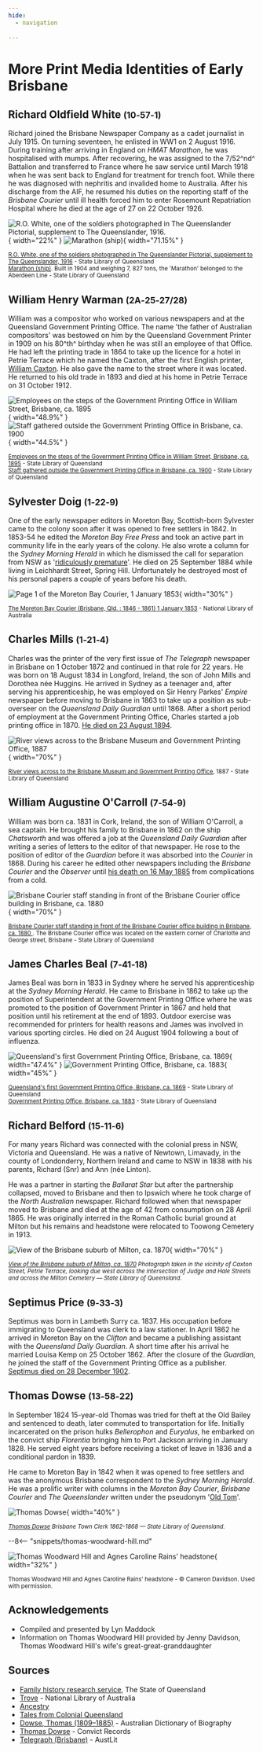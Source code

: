 ```yaml
---
hide:
  - navigation
  
---
```


# More Print Media Identities of Early Brisbane  


## Richard Oldfield White <small>(10‑57‑1)</small>

Richard joined the Brisbane Newspaper Company as a cadet journalist in July 1915. On turning seventeen, he enlisted in WW1 on 2 August 1916. During training after arriving in England on *HMAT Marathon*, he was hospitalised with mumps. After recovering, he was assigned to the 7/52^nd^ Battalion and transferred to France where he saw service until March 1918 when he was sent back to England for treatment for trench foot. While there he was diagnosed with nephritis and invalided home to Australia. After his discharge from the AIF, he resumed his duties on the reporting staff of the *Brisbane Courier* until ill health forced him to enter Rosemount Repatriation Hospital where he died at the age of 27 on 22 October 1926.

![R.O. White, one of the soldiers photographed in The Queenslander Pictorial, supplement to The Queenslander, 1916.](../assets/richard-oldfield-white.jpg){ width="22%" }  ![Marathon (ship)](../assets/marathon-ship.jpg){ width="71.15%" }

<small>[R.O. White, one of the soldiers photographed in The Queenslander Pictorial, supplement to The Queenslander, 1916](http://onesearch.slq.qld.gov.au/permalink/f/1upgmng/slq_digitool1001932) - State Library of Queensland</small> <br>
<small>[Marathon (ship)](http://onesearch.slq.qld.gov.au/permalink/f/1upgmng/slq_alma21218385960002061). Built in 1904 and weighing 7, 827 tons, the 'Marathon' belonged to the Aberdeen Line - State Library of Queensland</small>


## William Henry Warman <small>(2A‑25‑27/28)</small>

William was a compositor who worked on various newspapers and at the Queensland Government Printing Office. The name 'the father of Australian compositors' was bestowed on him by the Queensland Government Printer in 1909 on his 80^th^ birthday when he was still an employee of that Office. He had left the printing trade in 1864 to take up the licence for a hotel in Petrie Terrace which he named the Caxton, after the first English printer, [William Caxton](https://en.wikipedia.org/wiki/William_Caxton). He also gave the name to the street where it was located. He returned to his old trade in 1893 and died at his home in Petrie Terrace on 31 October 1912.

![Employees on the steps of the Government Printing Office in William Street, Brisbane, ca. 1895](../assets/queensland-government-printing-office-employees-1895.jpg){ width="48.9%" }  ![Staff gathered outside the Government Printing Office in Brisbane, ca. 1900](../assets/queensland-government-printing-office-employees-1900.jpg){ width="44.5%" }

<small>[Employees on the steps of the Government Printing Office in William Street, Brisbane, ca. 1895](http://onesearch.slq.qld.gov.au/permalink/f/1upgmng/slq_alma21218936910002061) - State Library of Queensland</small> <br>
<small>[Staff gathered outside the Government Printing Office in Brisbane, ca. 1900](http://onesearch.slq.qld.gov.au/permalink/f/1oppkg1/slq_alma21218936760002061) - State Library of Queensland</small> 



## Sylvester Doig <small>(1‑22‑9)</small>

One of the early newspaper editors in Moreton Bay, Scottish-born Sylvester came to the colony soon after it was opened to free settlers in 1842. In 1853-54 he edited the *Moreton Bay Free Press* and took an active part in community life in the early years of the colony. He also wrote a column for the *Sydney Morning Herald* in which he dismissed the call for separation from NSW as '[ridiculously premature](https://trove.nla.gov.au/newspaper/article/12952567?searchTerm=%22ridiculously%20premature%22)'. He died on 25 September 1884 while living in Leichhardt Street, Spring Hill. Unfortunately he destroyed most of his personal papers a couple of years before his death.

![Page 1 of the Moreton Bay Courier, 1 January 1853](../assets/moreton-bay-courier-1853.png){ width="30%" }

<small>[The Moreton Bay Courier (Brisbane, Qld. : 1846 - 1861) 1 January 1853](http://nla.gov.au/nla.news-page542214) - National Library of Australia</small>

## Charles Mills <small>(1‑21‑4)</small>

Charles was the printer of the very first issue of *The Telegraph* newspaper in Brisbane on 1 October 1872 and continued in that role for 22 years. He was born on 18 August 1834 in Longford, Ireland, the son of John Mills and Dorothea née Huggins. He arrived in Sydney as a teenager and, after serving his apprenticeship, he was employed on Sir Henry Parkes' *Empire* newspaper before moving to Brisbane in 1863 to take up a position as sub-overseer on the *Queensland Daily Guardian* until 1868. After a short period of employment at the Government Printing Office, Charles started a job printing office in 1870. [He died on 23 August 1894](https://trove.nla.gov.au/newspaper/article/20719727).

![River views across to the Brisbane Museum and Government Printing Office, 1887](../assets/queensland-government-printing-office-1887.jpg){ width="70%" }

<small>[River views across to the Brisbane Museum and Government Printing Office](http://onesearch.slq.qld.gov.au/permalink/f/1upgmng/slq_alma21272136670002061), 1887 - State Library of Queensland</small>

## William Augustine O'Carroll <small>(7‑54‑9)</small>

William was born ca. 1831 in Cork, Ireland, the son of William O'Carroll, a sea captain. He brought his family to Brisbane in 1862 on the ship *Chatsworth* and was offered a job at the *Queensland Daily Guardian* after writing a series of letters to the editor of that newspaper. He rose to the position of editor of the *Guardian* before it was absorbed into the *Courier* in 1868. During his career he edited other newspapers including the *Brisbane Courier* and the *Observer* until [his death on 16 May 1885](https://trove.nla.gov.au/newspaper/article/83676398) from complications from a cold.

![Brisbane Courier staff standing in front of the Brisbane Courier office building in Brisbane, ca. 1880
](../assets/brisbane-courier-staff-1880.jpg){ width="70%" }

<small>[Brisbane Courier staff standing in front of the Brisbane Courier office building in Brisbane, ca. 1880
](http://onesearch.slq.qld.gov.au/permalink/f/1upgmng/slq_alma21270221690002061). The Brisbane Courier office was located on the eastern corner of Charlotte and George street, Brisbane - State Library of Queensland</small>

## James Charles Beal <small>(7‑41‑18)</small>

James Beal was born in 1833 in Sydney where he served his apprenticeship at the *Sydney Morning Herald*. He came to Brisbane in 1862 to take up the position of Superintendent at the Government Printing Office where he was promoted to the position of Government Printer in 1867 and held that position until his retirement at the end of 1893. Outdoor exercise was recommended for printers for health reasons and James was involved in various sporting circles. He died on 24 August 1904 following a bout of influenza.

![Queensland's first Government Printing Office, Brisbane, ca. 1869](../assets/queensland-government-printing-office-1869.jpg){ width="47.4%" }
![Government Printing Office, Brisbane, ca. 1883](../assets/queensland-government-printing-office-sketch-1883.jpg){ width="45%" }

<small>[Queensland's first Government Printing Office, Brisbane, ca. 1869](http://onesearch.slq.qld.gov.au/permalink/f/1upgmng/slq_alma21218169560002061) - State Library of Queensland</small> <br>
<small>[Government Printing Office, Brisbane, ca. 1883](http://onesearch.slq.qld.gov.au/permalink/f/1upgmng/slq_alma21271316800002061) - State Library of Queensland</small>

## Richard Belford <small>(15‑11‑6)</small>

For many years Richard was connected with the colonial press in NSW, Victoria and Queensland. He was a native of Newtown, Limavady, in the county of Londonderry, Northern Ireland and came to NSW in 1838 with his parents, Richard (Snr) and Ann (née Linton). 

He was a partner in starting the *Ballarat Star* but after the partnership collapsed, moved to Brisbane and then to Ipswich where he took charge of the *North Australian* newspaper. Richard followed when that newspaper moved to Brisbane and died at the age of 42 from consumption on 28 April 1865. He was originally interred in the Roman Catholic burial ground at Milton but his remains and headstone were relocated to Toowong Cemetery in 1913.

![View of the Brisbane suburb of Milton, ca. 1870](../assets/milton-cemetery-1870.jpg){ width="70%" }

*<small>[View of the Brisbane suburb of Milton, ca. 1870](http://onesearch.slq.qld.gov.au/permalink/f/1upgmng/slq_alma21219311070002061) Photograph taken in the vicinity of Caxton Street, Petrie Terrace, looking due west across the intersection of Judge and Hale Streets and across the Milton Cemetery — State Library of Queensland.</small>*

## Septimus Price <small>(9‑33‑3)</small>

Septimus was born in Lambeth Surry ca. 1837. His occupation before immigrating to Queensland was clerk to a law stationer. In April 1862 he arrived in Moreton Bay on the *Clifton* and became a publishing assistant with the *Queensland Daily Guardian*. A short time after his arrival he married Louisa Kemp on 25 October 1862. After the closure of the *Guardian*, he joined the staff of the Government Printing Office as a publisher. [Septimus died on 28 December 1902](https://trove.nla.gov.au/newspaper/article/181798870). 

## Thomas Dowse <small>(13‑58‑22)</small>

In September 1824 15-year-old Thomas was tried for theft at the Old Bailey and sentenced to death, later commuted to transportation for life. Initially incarcerated on the prison hulks *Bellerophon* and *Euryalus*, he embarked on the convict ship *Florentia* bringing him to Port Jackson arriving in January 1828. He served eight years before receiving a ticket of leave in 1836 and a conditional pardon in 1839. 

He came to Moreton Bay in 1842 when it was opened to free settlers and was the anonymous Brisbane correspondent to the *Sydney Morning Herald*. He was a prolific writer with columns in the *Moreton Bay Courier*, *Brisbane Courier* and *The Queenslander* written under the pseudonym '[Old Tom](https://trove.nla.gov.au/search/category/newspapers?keyword=%22Old%20Tom%22%20%22OLD%20TIMES.%20THE%20SETTLEMENT%22&l-state=Queensland&l-title=42&l-decade=186&l-year=1869&sortBy=dateAsc&startPos=0)'.

![Thomas Dowse](../assets/thomas-dowse.jpg){ width="40%" }

*<small>[Thomas Dowse](http://onesearch.slq.qld.gov.au/permalink/f/1upgmng/slq_alma21218687340002061) Brisbane Town Clerk 1862-1868 — State Library of Queensland.</small>*


--8<-- "snippets/thomas-woodward-hill.md"

![Thomas Woodward Hill and Agnes Caroline Rains' headstone](../assets/thomas-woodward-hill-headstone.jpg){ width="32%" }

<small>Thomas Woodward Hill and Agnes Caroline Rains' headstone - © Cameron Davidson. Used with permission.</small>


## Acknowledgements

- Compiled and presented by Lyn Maddock
- Information on Thomas Woodward Hill provided by Jenny Davidson, Thomas Woodward Hill's wife's great-great-granddaughter


## Sources

- [Family history research service](https://www.familyhistory.bdm.qld.gov.au), The State of Queensland 
- [Trove](https://trove.nla.gov.au) - National Library of Australia 
- [Ancestry](https://www.ancestry.com.au)
- [Tales from Colonial Queensland](https://talesfromcolonialqueensland.blogspot.com)
- [Dowse, Thomas (1809–1885)](https://adb.anu.edu.au/biography/dowse-thomas-3440) - Australian Dictionary of Biography
- [Thomas Dowse](https://convictrecords.com.au/convicts/dowse/thomas/89523) - Convict Records
- [Telegraph (Brisbane)](https://www.austlit.edu.au/austlit/page/9547711) - AustLit

<!-- fix margins 
<div class="noprint" markdown="1">
## Brochure

**[Download this walk](../assets/guides/more-printers.pdf)** - designed to be printed and folded in half to make an A5 brochure.

</div>

-->
